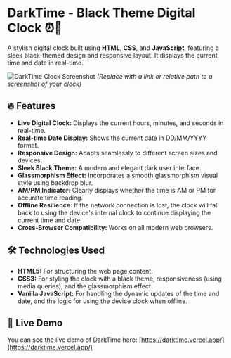 # DarkTime - Black Theme Digital Clock ⏰🖤

A stylish digital clock built using **HTML**, **CSS**, and **JavaScript**, featuring a sleek black-themed design and responsive layout. It displays the current time and date in real-time.

![DarkTime Clock Screenshot]([link_to_your_screenshot.png](https://raw.githubusercontent.com/armanhossen-dev/DarkTime/refs/heads/main/Screenshot.png))
*(Replace with a link or relative path to a screenshot of your clock)*

## 🔥 Features

- **Live Digital Clock:** Displays the current hours, minutes, and seconds in real-time.
- **Real-time Date Display:** Shows the current date in DD/MM/YYYY format.
- **Responsive Design:** Adapts seamlessly to different screen sizes and devices.
- **Sleek Black Theme:** A modern and elegant dark user interface.
- **Glassmorphism Effect:** Incorporates a smooth glassmorphism visual style using backdrop blur.
- **AM/PM Indicator:** Clearly displays whether the time is AM or PM for accurate time reading.
- **Offline Resilience:** If the network connection is lost, the clock will fall back to using the device's internal clock to continue displaying the current time and date.
- **Cross-Browser Compatibility:** Works on all modern web browsers.

## 🛠️ Technologies Used

- **HTML5:** For structuring the web page content.
- **CSS3:** For styling the clock with a black theme, responsiveness (using media queries), and the glassmorphism effect.
- **Vanilla JavaScript:** For handling the dynamic updates of the time and date, and the logic for using the device clock when offline.

## 🚀 Live Demo

You can see the live demo of DarkTime here: [https://darktime.vercel.app/](https://darktime.vercel.app/)
